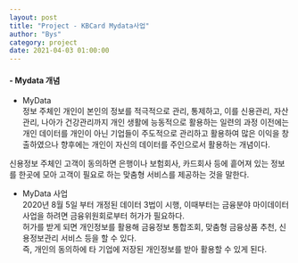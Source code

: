 ```yaml
---
layout: post
title: "Project - KBCard Mydata사업"
author: "Bys"
category: project
date: 2021-04-03 01:00:00
---
```


#### **- Mydata 개념**   
- MyData  
정보 주체인 개인이 본인의 정보를 적극적으로 관리, 통제하고,  이를 신용관리, 자산관리, 나아가 건강관리까지 개인 생활에 능동적으로 활용하는 일련의 과정 이전에는 개인 데이터를 개인이 아닌 기업들이 주도적으로 관리하고 활용하여 많은 이익을 창출하였으나 향후에는 개인이 자신의 데이터를 주인으로서 활용하는 개념이다.  

신용정보 주체인 고객이 동의하면 은행이나 보험회사, 카드회사 등에 흩어져 있는 정보를 한곳에 모아 고객이 필요로 하는 맞춤형 서비스를 제공하는 것을 말한다.  

- MyData 사업  
2020년 8월 5일 부터 개정된 데이터 3법이 시행, 이때부터는 금융분야 마이데이터 사업을 하려면 금융위원회로부터 허가가 필요하다.  
허가를 받게 되면 개인정보를 활용해 금융정보 통합조회, 맞춤형 금융상품 추천, 신용정보관리 서비스 등을 할 수 있다.  
즉, 개인의 동의하에 타 기업에 저장된 개인정보를 받아 활용할 수 있게 된다.  

<br><br>

